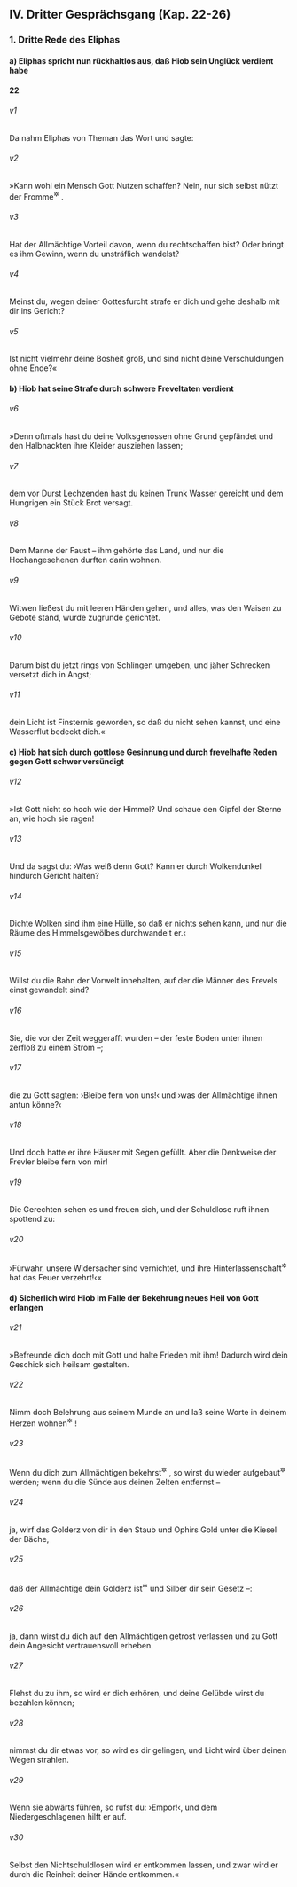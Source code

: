 ## IV. Dritter Gesprächsgang (Kap. 22-26)

### 1. Dritte Rede des Eliphas

#### a) Eliphas spricht nun rückhaltlos aus, daß Hiob sein Unglück verdient habe

__22__

###### v1
Da nahm Eliphas von Theman das Wort und sagte:


###### v2
»Kann wohl ein Mensch Gott Nutzen schaffen? Nein, nur sich selbst nützt der Fromme<sup title="oder: Verständige">&#x2732;</sup>
.

###### v3
Hat der Allmächtige Vorteil davon, wenn du rechtschaffen bist? Oder bringt es ihm Gewinn, wenn du unsträflich wandelst?

###### v4
Meinst du, wegen deiner Gottesfurcht strafe er dich und gehe deshalb mit dir ins Gericht?

###### v5
Ist nicht vielmehr deine Bosheit groß, und sind nicht deine Verschuldungen ohne Ende?«

#### b) Hiob hat seine Strafe durch schwere Freveltaten verdient


###### v6
»Denn oftmals hast du deine Volksgenossen ohne Grund gepfändet und den Halbnackten ihre Kleider ausziehen lassen;

###### v7
dem vor Durst Lechzenden hast du keinen Trunk Wasser gereicht und dem Hungrigen ein Stück Brot versagt.

###### v8
Dem Manne der Faust – ihm gehörte das Land, und nur die Hochangesehenen durften darin wohnen.

###### v9
Witwen ließest du mit leeren Händen gehen, und alles, was den Waisen zu Gebote stand, wurde zugrunde gerichtet.

###### v10
Darum bist du jetzt rings von Schlingen umgeben, und jäher Schrecken versetzt dich in Angst;

###### v11
dein Licht ist Finsternis geworden, so daß du nicht sehen kannst, und eine Wasserflut bedeckt dich.«

#### c) Hiob hat sich durch gottlose Gesinnung und durch frevelhafte Reden gegen Gott schwer versündigt


###### v12
»Ist Gott nicht so hoch wie der Himmel? Und schaue den Gipfel der Sterne an, wie hoch sie ragen!

###### v13
Und da sagst du: ›Was weiß denn Gott? Kann er durch Wolkendunkel hindurch Gericht halten?

###### v14
Dichte Wolken sind ihm eine Hülle, so daß er nichts sehen kann, und nur die Räume des Himmelsgewölbes durchwandelt er.‹

###### v15
Willst du die Bahn der Vorwelt innehalten, auf der die Männer des Frevels einst gewandelt sind?

###### v16
Sie, die vor der Zeit weggerafft wurden – der feste Boden unter ihnen zerfloß zu einem Strom –;

###### v17
die zu Gott sagten: ›Bleibe fern von uns!‹ und ›was der Allmächtige ihnen antun könne?‹

###### v18
Und doch hatte er ihre Häuser mit Segen gefüllt. Aber die Denkweise der Frevler bleibe fern von mir!

###### v19
Die Gerechten sehen es und freuen sich, und der Schuldlose ruft ihnen spottend zu:

###### v20
›Fürwahr, unsere Widersacher sind vernichtet, und ihre Hinterlassenschaft<sup title="oder: den letzten Rest von ihnen">&#x2732;</sup>
 hat das Feuer verzehrt!‹«

#### d) Sicherlich wird Hiob im Falle der Bekehrung neues Heil von Gott erlangen


###### v21
»Befreunde dich doch mit Gott und halte Frieden mit ihm! Dadurch wird dein Geschick sich heilsam gestalten.

###### v22
Nimm doch Belehrung aus seinem Munde an und laß seine Worte in deinem Herzen wohnen<sup title="oder: dir zu Herzen gehen">&#x2732;</sup>
!

###### v23
Wenn du dich zum Allmächtigen bekehrst<sup title="= wieder hinwendest">&#x2732;</sup>
, so wirst du wieder aufgebaut<sup title="= in Wohlstand versetzt">&#x2732;</sup>
 werden; wenn du die Sünde aus deinen Zelten entfernst –

###### v24
ja, wirf das Golderz von dir in den Staub und Ophirs Gold unter die Kiesel der Bäche,

###### v25
daß der Allmächtige dein Golderz ist<sup title="oder: darstellt">&#x2732;</sup>
 und Silber dir sein Gesetz –:

###### v26
ja, dann wirst du dich auf den Allmächtigen getrost verlassen und zu Gott dein Angesicht vertrauensvoll erheben.

###### v27
Flehst du zu ihm, so wird er dich erhören, und deine Gelübde wirst du bezahlen können;

###### v28
nimmst du dir etwas vor, so wird es dir gelingen, und Licht wird über deinen Wegen strahlen.

###### v29
Wenn sie abwärts führen, so rufst du: ›Empor!‹, und dem Niedergeschlagenen hilft er auf.

###### v30
Selbst den Nichtschuldlosen wird er entkommen lassen, und zwar wird er durch die Reinheit deiner Hände entkommen.«